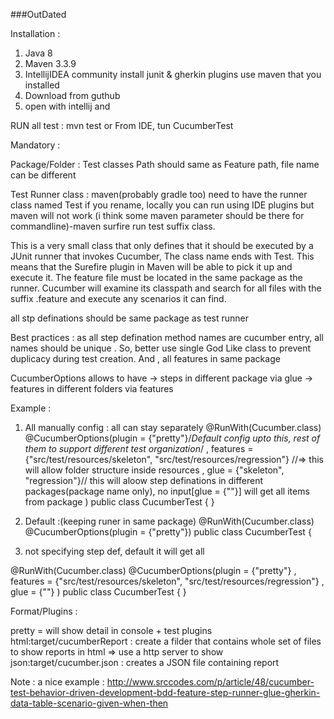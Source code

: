 
###OutDated

Installation :

1. Java 8
2. Maven 3.3.9
3. IntellijIDEA community
    install junit & gherkin plugins
    use maven that you installed
4. Download from guthub
5. open with intellij and

RUN all test : mvn test
or From IDE, tun CucumberTest


Mandatory :

Package/Folder : Test classes Path should same as Feature path, file name can be different

Test Runner class : maven(probably gradle too) need to have the runner class named <anything>Test
 if you rename, locally you can run using IDE plugins but maven will not work
 (i think some maven parameter should be there for commandline)-maven surfire run test suffix class.

This is a very small class that only defines that it should be executed by a JUnit runner that invokes Cucumber,
The class name ends with Test. This means that the Surefire plugin in Maven will be able to pick it up and execute it.
The feature file must be located in the same package as the runner.
Cucumber will examine its classpath and search for all files with the suffix .feature and execute any scenarios it can find.

all stp definations should be same package as test runner

Best practices :
as all step defination method names are cucumber entry, all names should be unique .
So, better use single God Like class to prevent duplicacy during test creation.
And , all features in same package

CucumberOptions allows to have
  -> steps in different package via glue
  -> features in different folders via features

Example :
1. All manually config : all can stay separately
@RunWith(Cucumber.class)
@CucumberOptions(plugin = {"pretty"}/*Default config upto this, rest of them to support different test organization*/
        , features = {"src/test/resources/skeleton", "src/test/resources/regression"}  //=> this will allow folder structure inside resources
        , glue = {"skeleton", "regression"}// this will aloow step definations in different packages(package name only), no input[glue = {""}] will get all items from package
)
public class CucumberTest {
}

2. Default :(keeping runer in same package)
@RunWith(Cucumber.class)
@CucumberOptions(plugin = {"pretty"})
public class CucumberTest {

3. not specifying step def, default it will get all

@RunWith(Cucumber.class)
@CucumberOptions(plugin = {"pretty"}
        , features = {"src/test/resources/skeleton", "src/test/resources/regression"}
        , glue = {""}
)
public class CucumberTest {
}



Format/Plugins :

pretty = will show detail in console + test plugins
html:target/cucumberReport : create a filder that contains whole set of files to show reports in html => use a http server to show
json:target/cucumber.json : creates a JSON file containing report

Note : a nice example : http://www.srccodes.com/p/article/48/cucumber-test-behavior-driven-development-bdd-feature-step-runner-glue-gherkin-data-table-scenario-given-when-then






